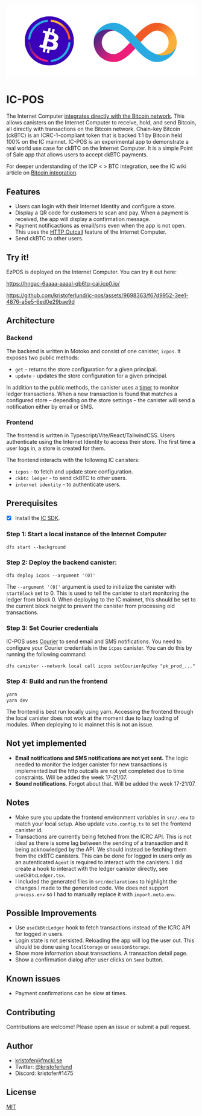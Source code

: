 ![](./media/header.png)

# IC-POS

The Internet Computer [integrates directly with the Bitcoin network](https://internetcomputer.org/docs/current/developer-docs/integrations/bitcoin/). This allows canisters on the Internet Computer to receive, hold, and send Bitcoin, all directly with transactions on the Bitcoin network. Chain-key Bitcoin (ckBTC) is an ICRC-1-compliant token that is backed 1:1 by Bitcoin held 100% on the IC mainnet. IC-POS is an experimental app to demonstrate a real world use case for ckBTC on the Internet Computer. It is a simple Point of Sale app that allows users to accept ckBTC payments.

For deeper understanding of the ICP < > BTC integration, see the IC wiki article on [Bitcoin integration](https://wiki.internetcomputer.org/wiki/Bitcoin_Integration).

## Features

- Users can login with their Internet Identity and configure a store.
- Display a QR code for customers to scan and pay. When a payment is received, the app will display a confirmation message.
- Payment notificactions as email/sms even when the app is not open. This uses the [HTTP Outcall](https://internetcomputer.org/docs/current/developer-docs/integrations/https-outcalls/) feature of the Internet Computer.
- Send ckBTC to other users.

## Try it!

EzPOS is deployed on the Internet Computer. You can try it out here:

https://hngac-6aaaa-aaaal-qb6tq-cai.icp0.io/

https://github.com/kristoferlund/ic-pos/assets/9698363/f67d9952-3ee1-4876-a5e5-6ed0e29bae9d

## Architecture

### Backend

The backend is written in Motoko and consist of one canister, `icpos`. It exposes two public methods:

- `get` - returns the store configuration for a given principal.
- `update` - updates the store configuration for a given principal.

In addition to the public methods, the canister uses a [timer](https://internetcomputer.org/docs/current/motoko/main/timers/) to monitor ledger transactions. When a new transaction is found that matches a configured store – depending on the store settings – the canister will send a notification either by email or SMS.

### Frontend

The frontend is written in Typescript/Vite/React/TailwindCSS. Users authenticate using the Internet Identity to access their store. The first time a user logs in, a store is created for them.

The frontend interacts with the following IC canisters:

- `icpos` - to fetch and update store configuration.
- `ckbtc ledger` - to send ckBTC to other users.
- `internet identity` - to authenticate users.

## Prerequisites

- [x] Install the [IC SDK](https://internetcomputer.org/docs/current/developer-docs/setup/install/index.mdx).

### Step 1: Start a local instance of the Internet Computer

```
dfx start --background
```

### Step 2: Deploy the backend canister:

```
dfx deploy icpos --argument '(0)'
```

The `--argument '(0)'` argument is used to initialize the canister with `startBlock` set to 0. This is used to tell the canister to start monitoring the ledger from block 0. When deploying to the IC mainnet, this should be set to the current block height to prevent the canister from processing old transactions.

### Step 3: Set Courier credentials

IC-POS uses [Courier](https://courier.com/) to send email and SMS notifications. You need to configure your Courier credentials in the `icpos` canister. You can do this by running the following command:

```
dfx canister --network local call icpos setCourierApiKey "pk_prod_..."
```

### Step 4: Build and run the frontend

```
yarn
yarn dev
```

The frontend is best run locally using yarn. Accessing the frontend through the local canister does not work at the moment due to lazy loading of modules. When deploying to ic mainnet this is not an issue.

## Not yet implemented

- **Email notifications and SMS notifications are not yet sent.** The logic needed to monitor the ledger canister for new transactions is implemented but the http outcalls are not yet completed due to time constraints. Will be added the week 17-21/07.
- **Sound notifications**. Forgot about that. Will be added the week 17-21/07.

## Notes

- Make sure you update the frontend environment variables in `src/.env` to match your local setup. Also update `vite.config.ts` to set the frontend canister id.
- Transactions are currently being fetched from the ICRC API. This is not ideal as there is some lag between the sending of a transaction and it being acknowledged by the API. We should instead be fetching them from the ckBTC canisters. This can be done for logged in users only as an autenticated `Agent` is required to interact with the canisters. I did create a hook to interact with the ledger canister directly, see `useCkBtcLedger.tsx`.
- I included the generated files in `src/declarations` to highlight the changes I made to the generated code. Vite does not support `process.env` so I had to manually replace it with `import.meta.env`.

## Possible Improvements

- Use `useCkBtcLedger` hook to fetch transactions instead of the ICRC API for logged in users.
- Login state is not persisted. Reloading the app will log the user out. This should be done using `localStorage` or `sessionStorage`.
- Show more information about transactions. A transaction detail page.
- Show a confirmation dialog after user clicks on `Send` button.

## Known issues

- Payment confirmations can be slow at times.

## Contributing

Contributions are welcome! Please open an issue or submit a pull request.

## Author

- [kristofer@fmckl.se](mailto:kristofer@fmckl.se)
- Twitter: [@kristoferlund](https://twitter.com/kristoferlund)
- Discord: kristofer#1475

## License

[MIT](LICENSE)
